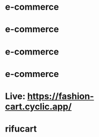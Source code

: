 # e-commerce
# e-commerce
# e-commerce
# e-commerce

# Live: https://fashion-cart.cyclic.app/
# rifucart
